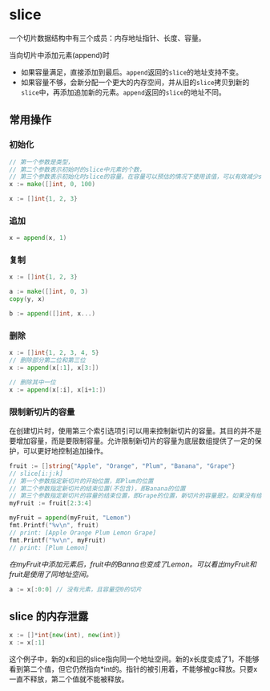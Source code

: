 # slice

一个切片数据结构中有三个成员：内存地址指针、长度、容量。



当向切片中添加元素(append)时

- 如果容量满足，直接添加到最后。`append`返回的`slice`的地址支持不变。
- 如果容量不够，会新分配一个更大的内存空间，并从旧的`slice`拷贝到新的`slice`中，再添加追加新的元素。`append`返回的`slice`的地址不同。



## 常用操作

### 初始化

```go
// 第一个参数是类型，
// 第二个参数表示初始时的slice中元素的个数，
// 第三个参数表示初始化时slice的容量。在容量可以预估的情况下使用该值，可以有效减少slice重新分配的次数
x := make([]int, 0, 100) 

x := []int{1, 2, 3}
```

### 追加

```go
x = append(x, 1)
```

### 复制

```go
x := []int{1, 2, 3}

a := make([]int, 0, 3)
copy(y, x)

b := append([]int, x...)
```

### 删除

```go
x := []int{1, 2, 3, 4, 5}
// 删除部分第二位和第三位
x := append(x[:1], x[3:])

// 删除其中一位
x := append(x[:i], x[i+1:])
```

### 限制新切片的容量

在创建切片时，使用第三个索引选项引可以用来控制新切片的容量。其目的并不是要增加容量，而是要限制容量。允许限制新切片的容量为底层数组提供了一定的保护，可以更好地控制追加操作。

```go
fruit := []string{"Apple", "Orange", "Plum", "Banana", "Grape"}
// slice[i:j:k]
// 第一个参数指定新切片的开始位置，即Plum的位置
// 第二个参数指定新切片的结束位置(不包含)，即Banana的位置
// 第三个参数指定新切片的容量的结束位置，即Grape的位置，新切片的容量是2。如果没有给定，则表示切到底层数组的最尾部
myFruit := fruit[2:3:4]

myFruit = append(myFruit, "Lemon")
fmt.Printf("%v\n", fruit)
// print: [Apple Orange Plum Lemon Grape]
fmt.Printf("%v\n", myFruit)
// print: [Plum Lemon]
```

*在myFruit中添加元素后，fruit中的Banna也变成了Lemon。可以看出myFruit和fruit是使用了同地址空间。*

```go
a := x[:0:0] // 没有元素，且容量空0的切片
```

## slice 的内存泄露

```go
x := []*int{new(int), new(int)}
x := x[:1]
```

这个例子中，新的x和旧的slice指向同一个地址空间。新的x长度变成了1，不能够看到第二个值，但它仍然指向*int的。指针的被引用着，不能够被gc释放。只要x一直不释放，第二个值就不能被释放。